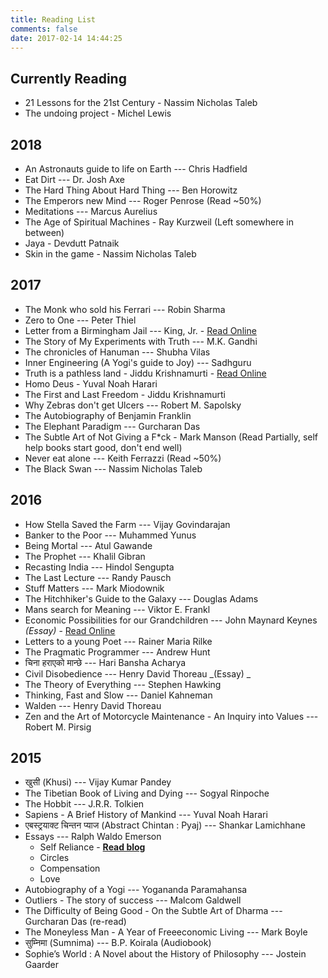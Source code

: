 ```yaml
---
title: Reading List
comments: false
date: 2017-02-14 14:44:25
---
```

## Currently Reading
- 21 Lessons for the 21st Century - Nassim Nicholas Taleb
- The undoing project - Michel Lewis

## 2018
- An Astronauts guide to life on Earth --- Chris Hadfield
- Eat Dirt --- Dr. Josh Axe
- The Hard Thing About Hard Thing --- Ben Horowitz
- The Emperors new Mind --- Roger Penrose (Read ~50%)
- Meditations --- Marcus Aurelius
- The Age of Spiritual Machines - Ray Kurzweil (Left somewhere in between)
- Jaya - Devdutt Patnaik
- Skin in the game - Nassim Nicholas Taleb

## 2017
- The Monk who sold his Ferrari --- Robin Sharma
- Zero to One --- Peter Thiel
- Letter from a Birmingham Jail --- King, Jr. - [Read Online](https://www.africa.upenn.edu/Articles_Gen/Letter_Birmingham.html)
- The Story of My Experiments with Truth --- M.K. Gandhi
- The chronicles of Hanuman --- Shubha Vilas
- Inner Engineering (A Yogi's guide to Joy) --- Sadhguru
- Truth is a pathless land - Jiddu Krishnamurti - [Read Online](http://www.jkrishnamurti.org/about-krishnamurti/dissolution-speech.php)
- Homo Deus - Yuval Noah Harari
- The First and Last Freedom - Jiddu Krishnamurti
- Why Zebras don't get Ulcers --- Robert M. Sapolsky
- The Autobiography of Benjamin Franklin
- The Elephant Paradigm --- Gurcharan Das
- The Subtle Art of Not Giving a F*ck - Mark Manson (Read Partially, self help books start good, don't end well)
- Never eat alone --- Keith Ferrazzi (Read ~50%)
- The Black Swan --- Nassim Nicholas Taleb

## 2016
- How Stella Saved the Farm --- Vijay Govindarajan
- Banker to the Poor --- Muhammed Yunus
- Being Mortal --- Atul Gawande
- The Prophet --- Khalil Gibran
- Recasting India --- Hindol Sengupta
- The Last Lecture --- Randy Pausch
- Stuff Matters --- Mark Miodownik
- The Hitchhiker's Guide to the Galaxy --- Douglas Adams
- Mans search for Meaning --- Viktor E. Frankl
- Economic Possibilities for our Grandchildren --- John Maynard Keynes _(Essay)_ - [Read Online](http://www.econ.yale.edu/smith/econ116a/keynes1.pdf)
- Letters to a young Poet --- Rainer Maria Rilke
- The Pragmatic Programmer --- Andrew Hunt
- चिना हराएको मान्छे --- Hari Bansha Acharya
- Civil Disobedience --- Henry David Thoreau _(Essay) _
- The Theory of Everything --- Stephen Hawking
- Thinking, Fast and Slow --- Daniel Kahneman
- Walden --- Henry David Thoreau
- Zen and the Art of Motorcycle Maintenance - An Inquiry into Values --- Robert M. Pirsig

## 2015
- खुसी (Khusi) --- Vijay Kumar Pandey
- The Tibetian Book of Living and Dying --- Sogyal Rinpoche
- The Hobbit --- J.R.R. Tolkien
- Sapiens - A Brief History of Mankind --- Yuval Noah Harari
- एबस्ट्रयाक्ट चिन्तन प्याज (Abstract Chintan : Pyaj) --- Shankar Lamichhane
- Essays  --- Ralph Waldo Emerson
  + Self Reliance - **[Read blog](http://avinash.com.np/2015/07/11/Self-Reliance.html)**
  + Circles
  + Compensation
  + Love
- Autobiography of a Yogi --- Yogananda Paramahansa
- Outliers - The story of success --- Malcom Galdwell
- The Difficulty of Being Good - On the Subtle Art of Dharma --- Gurcharan Das (re-read)
- The Moneyless Man - A Year of Freeeconomic Living --- Mark Boyle
- सुम्निमा (Sumnima) --- B.P. Koirala (Audiobook)
- Sophie’s World : A Novel about the History of Philosophy --- Jostein Gaarder
